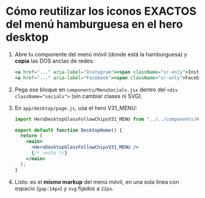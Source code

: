 # Cómo reutilizar los iconos EXACTOS del menú hamburguesa en el hero desktop

1) Abre tu componente del menú móvil (donde está la hamburguesa) y **copia** las DOS anclas de redes:
   ```jsx
   <a href="..." aria-label="Instagram"><span className="sr-only">Instagram</span><svg>...</svg></a>
   <a href="..." aria-label="Facebook"><span className="sr-only">Facebook</span><svg>...</svg></a>
   ```

2) Pega ese bloque en `components/MenuSocials.jsx` dentro del `<div className="socials">` (sin cambiar clases ni SVG).

3) En `app/desktop/page.js`, usa el hero V31_MENU:
   ```jsx
   import HeroDesktopGlassFollowChipsV31_MENU from "../../components/HeroDesktopGlassFollowChipsV31_MENU";

   export default function DesktopHome() {
     return (
       <main>
         <HeroDesktopGlassFollowChipsV31_MENU />
         {/* resto */}
       </main>
     );
   }
   ```

4) Listo: es el **mismo markup** del menú móvil, en una sola línea con espacio (`gap:14px`) y `svg` fijados a `22px`.
